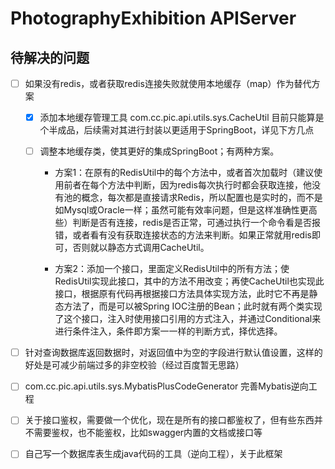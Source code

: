 # PhotographyExhibition APIServer

## 待解决的问题

- [ ] 如果没有redis，或者获取redis连接失败就使用本地缓存（map）作为替代方案
    
    - [x] 添加本地缓存管理工具 com.cc.pic.api.utils.sys.CacheUtil 目前只能算是个半成品，后续需对其进行封装以更适用于SpringBoot，详见下方几点
    
    - [ ] 调整本地缓存类，使其更好的集成SpringBoot；有两种方案。
        
        - 方案1：在原有的RedisUtil中的每个方法中，或者首次加载时（建议使用前者在每个方法中判断，因为redis每次执行时都会获取连接，他没有池的概念，每次都是直接请求Redis，所以配置也是实时的，而不是如Mysql或Oracle一样；虽然可能有效率问题，但是这样准确性更高些）判断是否有连接，redis是否正常，可通过执行一个命令看是否报错，或者看有没有获取连接状态的方法来判断。如果正常就用redis即可，否则就以静态方式调用CacheUtil。
        
        - 方案2：添加一个接口，里面定义RedisUtil中的所有方法；使RedisUtil实现此接口，其中的方法不用改变；再使CacheUtil也实现此接口，根据原有代码再根据接口方法具体实现方法，此时它不再是静态方法了，而是可以被Spring IOC注册的Bean；此时就有两个类实现了这个接口，注入时使用接口引用的方式注入，并通过Conditional来进行条件注入，条件即方案一一样的判断方式，择优选择。

- [ ] 针对查询数据库返回数据时，对返回值中为空的字段进行默认值设置，这样的好处是可减少前端过多的非空校验（经过百度暂无思路）

- [ ] com.cc.pic.api.utils.sys.MybatisPlusCodeGenerator 完善Mybatis逆向工程

- [ ] 关于接口鉴权，需要做一个优化，现在是所有的接口都鉴权了，但有些东西并不需要鉴权，也不能鉴权，比如swagger内置的文档或接口等

- [ ] 自己写一个数据库表生成java代码的工具（逆向工程），关于此框架
